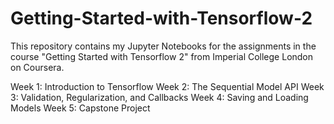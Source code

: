 # Getting-Started-with-Tensorflow-2

This repository contains my Jupyter Notebooks for the assignments in the course "Getting Started with Tensorflow 2" from Imperial College London on Coursera.

Week 1: Introduction to Tensorflow
Week 2: The Sequential Model API
Week 3: Validation, Regularization, and Callbacks
Week 4: Saving and Loading Models
Week 5: Capstone Project
